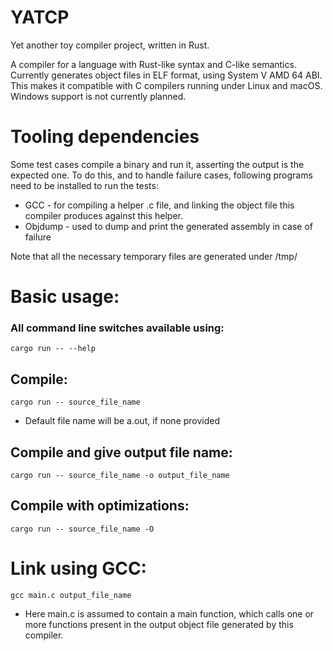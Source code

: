 YATCP
=====

Yet another toy compiler project, written in Rust.

A compiler for a language with Rust-like syntax and C-like semantics. Currently generates object files in ELF format, using System V AMD 64 ABI. This makes it compatible with C compilers running under Linux and macOS. Windows support is not currently planned.

# Tooling dependencies

Some test cases compile a binary and run it, asserting the output is the expected one. To do this, and to handle failure cases, following programs need to be installed to run the tests:

* GCC - for compiling a helper .c file, and linking the object file this compiler produces against this helper.
* Objdump - used to dump and print the generated assembly in case of failure

Note that all the necessary temporary files are generated under /tmp/

# Basic usage:

### All command line switches available using:
```
cargo run -- --help
```

## Compile:

```
cargo run -- source_file_name
```
* Default file name will be a.out, if none provided

## Compile and give output file name:

```
cargo run -- source_file_name -o output_file_name
```

## Compile with optimizations:

```
cargo run -- source_file_name -O
```

# Link using GCC:

```
gcc main.c output_file_name 
```
* Here main.c is assumed to contain a main function, which calls one or more functions present in the output object file generated by this compiler.



